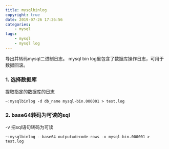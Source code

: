 ```yaml
---
title: mysqlbinlog
copyright: true
date: 2019-07-26 17:26:56
categories:
    - mysql
tags:
    - mysql
    - mysql log
---
```

导出并转码mysql二进制日志。
mysql bin log里包含了数据库操作日志，可用于数据回滚。

<!-- more -->

### **1. 选择数据库**

提取指定的数据库的日志
```
~:mysqlbinlog -d db_name mysql-bin.000001 > test.log
```

### **2. base64转码为可读的sql**

-v 把sql语句转码为可读
```
~:mysqlbinlog --base64-output=decode-rows -v mysql-bin.000001 > test.log
```
